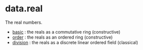 data.real
========

The real numbers.

* [basic](basic.lean) : the reals as a commutative ring (constructive)
* [order](order.lean) : the reals as an ordered ring (constructive)
* [division](division.lean) : the reals as a discrete linear ordered field (classical)